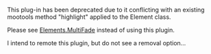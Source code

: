This plug-in has been deprecated due to it conflicting with an existing mootools method "highlight" applied to the Element class.

Please see [Elements.MultiFade](http://mootools.net/forge/p/elementsmultifade) instead of using this plugin.

I intend to remote this plugin, but do not see a removal option...
